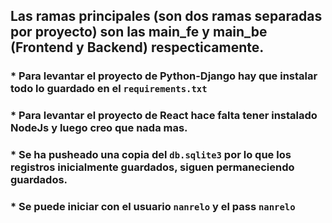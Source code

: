 ## Las ramas principales (son dos ramas separadas por proyecto) son las main_fe y main_be (Frontend y Backend) respecticamente.
### * Para levantar el proyecto de Python-Django hay que instalar todo lo guardado en el ```requirements.txt```
### * Para levantar el proyecto de React hace falta tener instalado NodeJs y luego creo que nada mas.
### * Se ha pusheado una copia del ```db.sqlite3``` por lo que los registros inicialmente guardados, siguen permaneciendo guardados. 
### * Se puede iniciar con el usuario ```nanrelo``` y el pass ```nanrelo``` 
